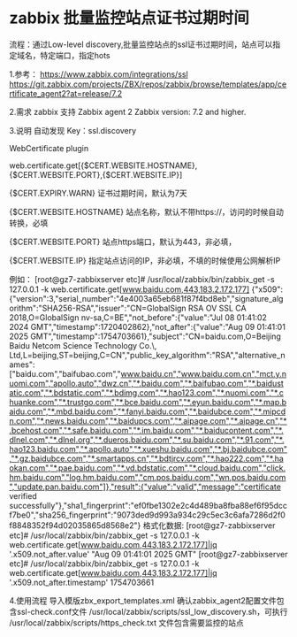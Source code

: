 # zabbix 批量监控站点证书过期时间
流程：通过Low-level discovery,批量监控站点的ssl证书过期时间，站点可以指定域名，特定端口，指定hots

1.参考：
https://www.zabbix.com/integrations/ssl
https://git.zabbix.com/projects/ZBX/repos/zabbix/browse/templates/app/certificate_agent2?at=release/7.2

2.需求
zabbix 支持 Zabbix agent 2
Zabbix version: 7.2 and higher.

3.说明
自动发现
Key：ssl.discovery

WebCertificate plugin

web.certificate.get[{$CERT.WEBSITE.HOSTNAME},{$CERT.WEBSITE.PORT},{$CERT.WEBSITE.IP}]

{$CERT.EXPIRY.WARN}	        证书过期时间，默认为7天

{$CERT.WEBSITE.HOSTNAME}	站点名称，默认不带https://，访问的时候自动转换，必填

{$CERT.WEBSITE.PORT}	    站点https端口，默认为443，非必填，

{$CERT.WEBSITE.IP}	        指定站点访问的IP，非必填，不填的时候使用公网解析IP

例如：
[root@gz7-zabbixserver etc]# /usr/local/zabbix/bin/zabbix_get -s 127.0.0.1 -k web.certificate.get[www.baidu.com,443,183.2.172.177]
{"x509":{"version":3,"serial_number":"4e4003a65eb681f87f4bd8eb","signature_algorithm":"SHA256-RSA","issuer":"CN=GlobalSign RSA OV SSL CA 2018,O=GlobalSign nv-sa,C=BE","not_before":{"value":"Jul 08 01:41:02 2024 GMT","timestamp":1720402862},"not_after":{"value":"Aug 09 01:41:01 2025 GMT","timestamp":1754703661},"subject":"CN=baidu.com,O=Beijing Baidu Netcom Science Technology Co.\\, Ltd,L=beijing,ST=beijing,C=CN","public_key_algorithm":"RSA","alternative_names":["baidu.com","baifubao.com","www.baidu.cn","www.baidu.com.cn","mct.y.nuomi.com","apollo.auto","dwz.cn","*.baidu.com","*.baifubao.com","*.baidustatic.com","*.bdstatic.com","*.bdimg.com","*.hao123.com","*.nuomi.com","*.chuanke.com","*.trustgo.com","*.bce.baidu.com","*.eyun.baidu.com","*.map.baidu.com","*.mbd.baidu.com","*.fanyi.baidu.com","*.baidubce.com","*.mipcdn.com","*.news.baidu.com","*.baidupcs.com","*.aipage.com","*.aipage.cn","*.bcehost.com","*.safe.baidu.com","*.im.baidu.com","*.baiducontent.com","*.dlnel.com","*.dlnel.org","*.dueros.baidu.com","*.su.baidu.com","*.91.com","*.hao123.baidu.com","*.apollo.auto","*.xueshu.baidu.com","*.bj.baidubce.com","*.gz.baidubce.com","*.smartapps.cn","*.bdtjrcv.com","*.hao222.com","*.haokan.com","*.pae.baidu.com","*.vd.bdstatic.com","*.cloud.baidu.com","click.hm.baidu.com","log.hm.baidu.com","cm.pos.baidu.com","wn.pos.baidu.com","update.pan.baidu.com"]},"result":{"value":"valid","message":"certificate verified successfully"},"sha1_fingerprint":"ef0fbe1302e2c4d489ba8fba88ef6f95dccf7be0","sha256_fingerprint":"9073ded9d993a934c29c5ec3c6afa7286d2f0f8848352f94d02035865d8568e2"}
格式化数据:
[root@gz7-zabbixserver etc]# /usr/local/zabbix/bin/zabbix_get -s 127.0.0.1 -k web.certificate.get[www.baidu.com,443,183.2.172.177]|jq '.x509.not_after.value'
"Aug 09 01:41:01 2025 GMT"
[root@gz7-zabbixserver etc]# /usr/local/zabbix/bin/zabbix_get -s 127.0.0.1 -k web.certificate.get[www.baidu.com,443,183.2.172.177]|jq '.x509.not_after.timestamp'
1754703661

4.使用流程
导入模版zbx_export_templates.xml
确认zabbix_agent2配置文件包含ssl-check.conf文件
/usr/local/zabbix/scripts/ssl_low_discovery.sh，可执行
/usr/local/zabbix/scripts/https_check.txt 文件包含需要监控的站点